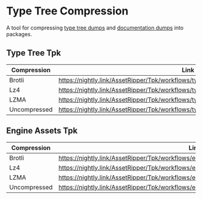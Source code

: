 # Type Tree Compression

A tool for compressing [type tree dumps](https://github.com/AssetRipper/TypeTreeDumps) and [documentation dumps](https://github.com/AssetRipper/DocumentationDumps) into packages.

## Type Tree Tpk

| Compression | Link |
| ----------- | ---- |
| Brotli | https://nightly.link/AssetRipper/Tpk/workflows/type_tree_tpk/master/brotli_file.zip |
| Lz4 | https://nightly.link/AssetRipper/Tpk/workflows/type_tree_tpk/master/lz4_file.zip |
| LZMA | https://nightly.link/AssetRipper/Tpk/workflows/type_tree_tpk/master/lzma_file.zip |
| Uncompressed | https://nightly.link/AssetRipper/Tpk/workflows/type_tree_tpk/master/uncompressed_file.zip |

## Engine Assets Tpk

| Compression | Link |
| ----------- | ---- |
| Brotli | https://nightly.link/AssetRipper/Tpk/workflows/engine_assets_tpk/master/brotli_file.zip |
| Lz4 | https://nightly.link/AssetRipper/Tpk/workflows/engine_assets_tpk/master/lz4_file.zip |
| LZMA | https://nightly.link/AssetRipper/Tpk/workflows/engine_assets_tpk/master/lzma_file.zip |
| Uncompressed | https://nightly.link/AssetRipper/Tpk/workflows/engine_assets_tpk/master/uncompressed_file.zip |